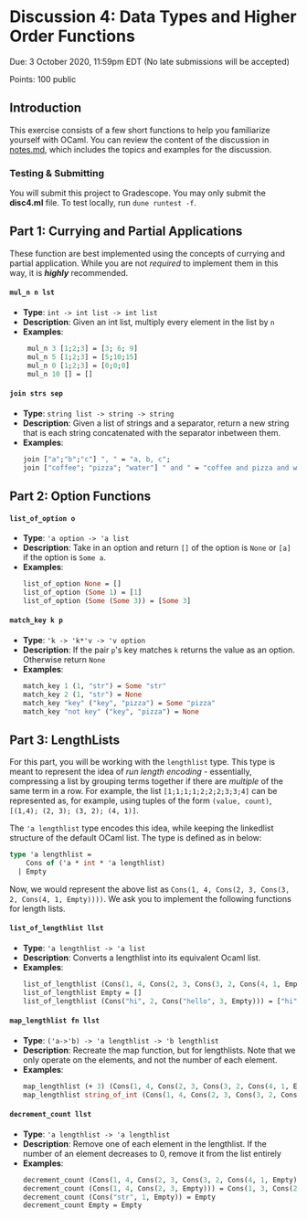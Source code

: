 # Discussion 4: Data Types and Higher Order Functions
Due: 3 October 2020, 11:59pm EDT (No late submissions will be accepted)

Points: 100 public

## Introduction

This exercise consists of a few short functions to help you familiarize yourself with OCaml. You can review the content of the discussion in [notes.md](notes.md), which includes the topics and examples for the discussion.

### Testing & Submitting

You will submit this project to Gradescope.  You may only submit the **disc4.ml** file.  To test locally, run `dune runtest -f`.

## Part 1: Currying and Partial Applications

These function are best implemented using the concepts of currying and partial application. While you are not _required_ to implement them in this way, it is **_highly_** recommended.

#### `mul_n n lst`

- **Type**: `int -> int list -> int list`
- **Description**: Given an int list, multiply every element in the list by `n`
- **Examples**:
  ```ocaml
   mul_n 3 [1;2;3] = [3; 6; 9]
   mul_n 5 [1;2;3] = [5;10;15]
   mul_n 0 [1;2;3] = [0;0;0]
   mul_n 10 [] = []
   ```

#### `join strs sep`

- **Type**: `string list -> string -> string`
- **Description**: Given a list of strings and a separator, return a new string that is each string concatenated with the separator inbetween them.
- **Examples**:
  ```ocaml
  join ["a";"b";"c"] ", " = "a, b, c";
  join ["coffee"; "pizza"; "water"] " and " = "coffee and pizza and water"
  ```

## Part 2: Option Functions

#### `list_of_option o`

- **Type**: `'a option -> 'a list`
- **Description**: Take in an option and return `[]` of the option is `None` or `[a]` if the option is `Some a`.
- **Examples**:
  ```ocaml
  list_of_option None = []
  list_of_option (Some 1) = [1]
  list_of_option (Some (Some 3)) = [Some 3]
  ```

#### `match_key k p`

- **Type**: `'k -> 'k*'v -> 'v option`
- **Description**: If the pair `p`'s key matches `k` returns the value as an option. Otherwise return `None`
- **Examples**:
  ```ocaml
  match_key 1 (1, "str") = Some "str"
  match_key 2 (1, "str") = None
  match_key "key" ("key", "pizza") = Some "pizza"
  match_key "not key" ("key", "pizza") = None
  ```

## Part 3: LengthLists

For this part, you will be working with the `lengthlist` type. This type is meant to represent the idea of _run length encoding_ - essentially, compressing a list by grouping terms together if there are _multiple_ of the same term in a row. For example, the list `[1;1;1;1;2;2;2;3;3;4]` can be represented as, for example, using tuples of the form `(value, count)`, `[(1,4); (2, 3); (3, 2); (4, 1)]`.

The `'a lengthlist` type encodes this idea, while keeping the linkedlist structure of the default OCaml list. The type is defined as in below:

```ocaml
type 'a lengthlist =
    Cons of ('a * int * 'a lengthlist)
  | Empty
```

Now, we would represent the above list as `Cons(1, 4, Cons(2, 3, Cons(3, 2, Cons(4, 1, Empty))))`.  We ask you to implement the following functions for length lists.

#### `list_of_lengthlist llst`

- **Type**: `'a lengthlist -> 'a list`
- **Description**: Converts a lengthlist into its equivalent Ocaml list.
- **Examples**:
  ```ocaml
  list_of_lengthlist (Cons(1, 4, Cons(2, 3, Cons(3, 2, Cons(4, 1, Empty))))) = [1;1;1;1;2;2;2;3;3;4]
  list_of_lengthlist Empty = []
  list_of_lengthlist (Cons("hi", 2, Cons("hello", 3, Empty))) = ["hi"; "hi"; "hello"; "hello"; "hello"]
  ```

#### `map_lengthlist fn llst`

- **Type**: `('a->'b) -> 'a lengthlist -> 'b lengthlist`
- **Description**: Recreate the map function, but for lengthlists. Note that we only operate on the elements, and not the number of each element.
- **Examples**:
  ```ocaml
  map_lengthlist (+ 3) (Cons(1, 4, Cons(2, 3, Cons(3, 2, Cons(4, 1, Empty))))) = Cons(4, 4, Cons(5, 3, Cons(6, 2, Cons(7, 1, Empty))))
  map_lengthlist string_of_int (Cons(1, 4, Cons(2, 3, Cons(3, 2, Cons(4, 1, Empty))))) = Cons("1:, 4, Cons("2", 3, Cons("3", 2, Cons("4", 1, Empty))))
  ```

#### `decrement_count llst`

- **Type**: `'a lengthlist -> 'a lengthlist`
- **Description**: Remove one of each element in the lengthlist. If the number of an element decreases to 0, remove it from the list entirely
- **Examples**:
  ```ocaml
  decrement_count (Cons(1, 4, Cons(2, 3, Cons(3, 2, Cons(4, 1, Empty))))) = Cons(1, 3, Cons(2, 2, Cons(3, 1, Empty)))
  decrement_count (Cons(1, 4, Cons(2, 3, Empty))) = Cons(1, 3, Cons(2, 2, Empty))
  decrement_count (Cons("str", 1, Empty)) = Empty
  decrement_count Empty = Empty
  ```
